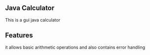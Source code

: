 ## Java Calculator
This is a gui java calculator

## Features
it allows basic arithmetic operations and also contains error handling